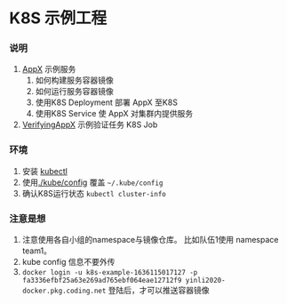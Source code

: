 # K8S 示例工程

### 说明
1. [AppX](./AppX) 示例服务
   1. 如何构建服务容器镜像
   2. 如何运行服务容器镜像
   3. 使用K8S Deployment 部署 AppX 至K8S
   4. 使用K8S Service 使 AppX 对集群内提供服务
2. [VerifyingAppX](./VerifyingAppX) 示例验证任务 K8S Job

### 环境
1. 安装 [kubectl](https://kubernetes.io/docs/tasks/tools/#kubectl)
2. 使用[./kube/config](./kube/config) 覆盖 `~/.kube/config`
3. 确认K8S运行状态 `kubectl cluster-info`

### 注意是想
1. 注意使用各自小组的namespace与镜像仓库。  比如队伍1使用 namespace team1。
2. kube config 信息不要外传
3. `docker login -u k8s-example-1636115017127 -p fa3336efbf25a63e269ad765ebf064eae12712f9 yinli2020-docker.pkg.coding.net` 登陆后，才可以推送容器镜像
